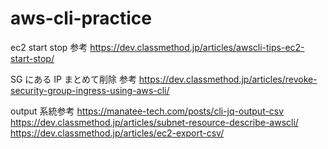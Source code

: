 # aws-cli-practice

ec2 start stop 参考
https://dev.classmethod.jp/articles/awscli-tips-ec2-start-stop/

SG にある IP まとめて削除 参考
https://dev.classmethod.jp/articles/revoke-security-group-ingress-using-aws-cli/

output 系統参考
https://manatee-tech.com/posts/cli-jq-output-csv
https://dev.classmethod.jp/articles/subnet-resource-describe-awscli/
https://dev.classmethod.jp/articles/ec2-export-csv/
